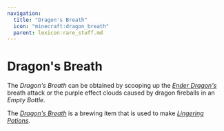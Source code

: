 ```yaml
---
navigation:
  title: "Dragon's Breath"
  icon: "minecraft:dragon_breath"
  parent: lexicon:rare_stuff.md
---
```


# Dragon's Breath

<ItemImage id="minecraft:dragon_breath" />

The *Dragon's Breath* can be obtained by scooping up the [*Ender Dragon's*](../creatures/boss-ender_dragon.md) breath attack or the purple effect clouds caused by dragon fireballs in an *Empty Bottle*. 

The [*Dragon's Breath*](./dragons_breath.md) is a brewing item that is used to make [*Lingering Potions*](../brewing/potion_types.md#lingering_potion).



<Recipe id="minecraft:glass_bottle" />

